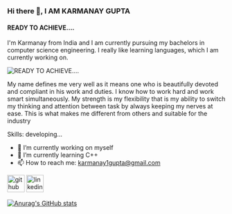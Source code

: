 ### Hi there 👋, I AM KARMANAY GUPTA
#### READY TO ACHIEVE....

I'm Karmanay from India and I am currently pursuing my bachelors in computer science engineering. I really like learning languages, which I am currently working on. 



![READY TO ACHIEVE....](https://pbs.twimg.com/profile_banners/1446172980749340676/1633629722/1080x360)

My name defines me very well as it means one who is beautifully devoted and compliant in his work and duties. I know how to work hard and work smart simultaneously.
My strength is my flexibility that is my ability to switch my thinking and attention between task by always keeping my nerves at ease. This is what makes me different from others and suitable for the industry

Skills: developing...

- 🔭 I’m currently working on myself 
- 🌱 I’m currently learning C++
- 📫 How to reach me: karmanay1gupta@gmail.com 


[<img src='https://cdn.jsdelivr.net/npm/simple-icons@3.0.1/icons/github.svg' alt='github' height='40'>](https://github.com/KarmanayGupta)  [<img src='https://cdn.jsdelivr.net/npm/simple-icons@3.0.1/icons/linkedin.svg' alt='linkedin' height='40'>](https://linkedin.com/in/KarmanayGupta/)  

[![Anurag's GitHub stats](https://github-readme-stats.vercel.app/api?username=KarmanayGupta)](https://github.com/anuraghazra/github-readme-stats)

